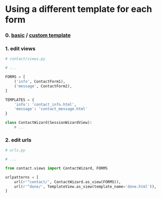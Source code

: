 # Using a different template for each form


### 0. [basic](../example1/) / [custom template](../example2/)


### 1. edit views

``` python
# contact/views.py

# ...

FORMS = [
    ('info', ContactForm1),
    ('message', ContactForm2),
]

TEMPLATES = {
    'info': 'contact_info.html',
    'message': 'contact_message.html'
}

class ContactWizard(SessionWizardView):
    # ...
```


### 2. edit urls

``` python
# urls.py

# ...

from contact.views import ContactWizard, FORMS

urlpatterns = [
    url(r'^contact/', ContactWizard.as_view(FORMS)),
    url(r'^done/', TemplateView.as_view(template_name='done.html')),
]
```
